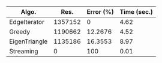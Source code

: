 |     Algo.     |  Res.   | Error (%) | Time (sec.) |
|---------------|---------|-----------|-------------|
| EdgeIterator  | 1357152 |     0     |    4.62     |
|    Greedy     | 1190662 |  12.2676  |    4.52     |
| EigenTriangle | 1135186 |  16.3553  |    8.97     |
|   Streaming   |    0    |    100    |    0.01     |

